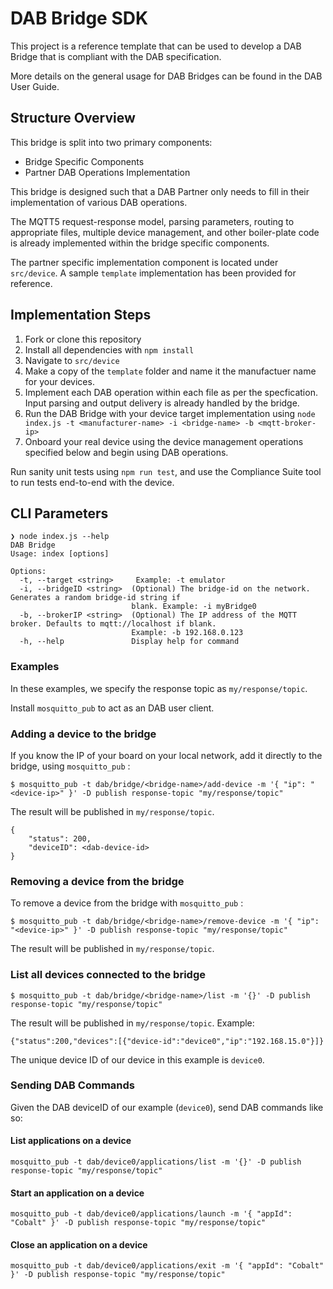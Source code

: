 # DAB Bridge SDK

This project is a reference template that can be used to develop a DAB Bridge that is compliant with the DAB specification.

More details on the general usage for DAB Bridges can be found in the DAB User Guide.

## Structure Overview

This bridge is split into two primary components:

- Bridge Specific Components
- Partner DAB Operations Implementation

This bridge is designed such that a DAB Partner only needs to fill in their implementation of various DAB operations.

The MQTT5 request-response model, parsing parameters, routing to appropriate files, multiple device management, and other boiler-plate code is already implemented within the bridge specific components.

The partner specific implementation component is located under `src/device`. A sample `template` implementation has been provided for reference.

## Implementation Steps

1. Fork or clone this repository
2. Install all dependencies with `npm install`
3. Navigate to `src/device`
4. Make a copy of the `template` folder and name it the manufactuer name for your devices.
5. Implement each DAB operation within each file as per the specfication. Input parsing and output delivery is already handled by the bridge.
6. Run the DAB Bridge with your device target implementation using `node index.js -t <manufacturer-name> -i <bridge-name> -b <mqtt-broker-ip>`
7. Onboard your real device using the device management operations specified below and begin using DAB operations.

Run sanity unit tests using `npm run test`, and use the Compliance Suite tool to run tests end-to-end with the device.

## CLI Parameters

```
❯ node index.js --help
DAB Bridge
Usage: index [options]

Options:
  -t, --target <string>     Example: -t emulator
  -i, --bridgeID <string>  (Optional) The bridge-id on the network. Generates a random bridge-id string if
                           blank. Example: -i myBridge0
  -b, --brokerIP <string>  (Optional) The IP address of the MQTT broker. Defaults to mqtt://localhost if blank.
                           Example: -b 192.168.0.123
  -h, --help               Display help for command
```

### Examples

In these examples, we specify the response topic as `my/response/topic`.

Install `mosquitto_pub` to act as an DAB user client.

### Adding a device to the bridge

If you know the IP of your board on your local network, add it directly to the bridge, using `mosquitto_pub` :

```
$ mosquitto_pub -t dab/bridge/<bridge-name>/add-device -m '{ "ip": "<device-ip>" }' -D publish response-topic "my/response/topic"
```

The result will be published in `my/response/topic`.

```
{
    "status": 200,
    "deviceID": <dab-device-id>
}
```

### Removing a device from the bridge

To remove a device from the bridge with `mosquitto_pub` :

```
$ mosquitto_pub -t dab/bridge/<bridge-name>/remove-device -m '{ "ip": "<device-ip>" }' -D publish response-topic "my/response/topic"
```

The result will be published in `my/response/topic`.

### List all devices connected to the bridge

```
$ mosquitto_pub -t dab/bridge/<bridge-name>/list -m '{}' -D publish response-topic "my/response/topic"
```

The result will be published in `my/response/topic`. Example:

```
{"status":200,"devices":[{"device-id":"device0","ip":"192.168.15.0"}]}
```

The unique device ID of our device in this example is `device0`.

### Sending DAB Commands

Given the DAB deviceID of our example (`device0`), send DAB commands like so:

#### List applications on a device

```
mosquitto_pub -t dab/device0/applications/list -m '{}' -D publish response-topic "my/response/topic"
```

#### Start an application on a device

```
mosquitto_pub -t dab/device0/applications/launch -m '{ "appId": "Cobalt" }' -D publish response-topic "my/response/topic"
```

#### Close an application on a device

```
mosquitto_pub -t dab/device0/applications/exit -m '{ "appId": "Cobalt" }' -D publish response-topic "my/response/topic"
```
